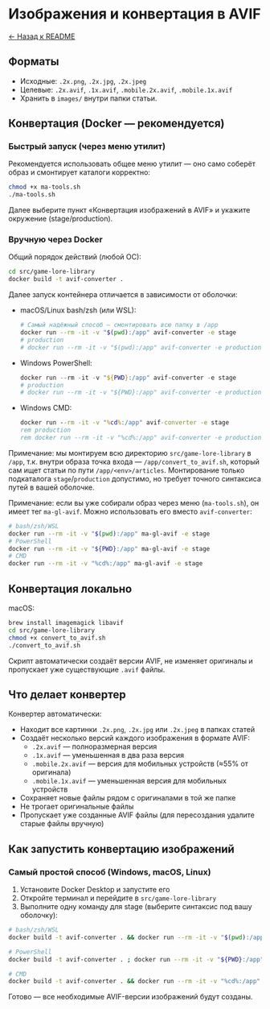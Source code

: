 # Изображения и конвертация в AVIF

[← Назад к README](../README.md)

## Форматы

- Исходные: `.2x.png`, `.2x.jpg`, `.2x.jpeg`
- Целевые: `.2x.avif`, `.1x.avif`, `.mobile.2x.avif`, `.mobile.1x.avif`
- Хранить в `images/` внутри папки статьи.

## Конвертация (Docker — рекомендуется)

### Быстрый запуск (через меню утилит)

Рекомендуется использовать общее меню утилит — оно само соберёт образ и смонтирует каталоги корректно:

```bash
chmod +x ma-tools.sh
./ma-tools.sh
```

Далее выберите пункт «Конвертация изображений в AVIF» и укажите окружение (stage/production).

### Вручную через Docker

Общий порядок действий (любой ОС):

```bash
cd src/game-lore-library
docker build -t avif-converter .
```

Далее запуск контейнера отличается в зависимости от оболочки:

- macOS/Linux bash/zsh (или WSL):

  ```bash
  # Самый надёжный способ — смонтировать всю папку в /app
  docker run --rm -it -v "$(pwd):/app" avif-converter -e stage
  # production
  # docker run --rm -it -v "$(pwd):/app" avif-converter -e production
  ```

- Windows PowerShell:

  ```powershell
  docker run --rm -it -v "${PWD}:/app" avif-converter -e stage
  # production
  # docker run --rm -it -v "${PWD}:/app" avif-converter -e production
  ```

- Windows CMD:
  ```cmd
  docker run --rm -it -v "%cd%:/app" avif-converter -e stage
  rem production
  rem docker run --rm -it -v "%cd%:/app" avif-converter -e production
  ```

Примечание: мы монтируем всю директорию `src/game-lore-library` в `/app`, т.к. внутри образа точка входа — `/app/convert_to_avif.sh`, который сам ищет статьи по пути `/app/<env>/articles`. Монтирование только подкаталога `stage`/`production` допустимо, но требует точного синтаксиса путей в вашей оболочке.

Примечание: если вы уже собирали образ через меню (`ma-tools.sh`), он имеет тег `ma-gl-avif`. Можно использовать его вместо `avif-converter`:

```bash
# bash/zsh/WSL
docker run --rm -it -v "$(pwd):/app" ma-gl-avif -e stage
# PowerShell
docker run --rm -it -v "${PWD}:/app" ma-gl-avif -e stage
# CMD
docker run --rm -it -v "%cd%:/app" ma-gl-avif -e stage
```

## Конвертация локально

macOS:

```bash
brew install imagemagick libavif
cd src/game-lore-library
chmod +x convert_to_avif.sh
./convert_to_avif.sh
```

Скрипт автоматически создаёт версии AVIF, не изменяет оригиналы и пропускает уже существующие `.avif` файлы.

## Что делает конвертер

Конвертер автоматически:

- Находит все картинки `.2x.png`, `.2x.jpg` или `.2x.jpeg` в папках статей
- Создаёт несколько версий каждого изображения в формате AVIF:
  - `.2x.avif` — полноразмерная версия
  - `.1x.avif` — уменьшенная в два раза версия
  - `.mobile.2x.avif` — версия для мобильных устройств (≈55% от оригинала)
  - `.mobile.1x.avif` — уменьшенная версия для мобильных устройств
- Сохраняет новые файлы рядом с оригиналами в той же папке
- Не трогает оригинальные файлы
- Пропускает уже созданные AVIF файлы (для пересоздания удалите старые файлы вручную)

## Как запустить конвертацию изображений

### Самый простой способ (Windows, macOS, Linux)

1. Установите Docker Desktop и запустите его
2. Откройте терминал и перейдите в `src/game-lore-library`
3. Выполните одну команду для stage (выберите синтаксис под вашу оболочку):

```bash
# bash/zsh/WSL
docker build -t avif-converter . && docker run --rm -it -v "$(pwd):/app" avif-converter -e stage

# PowerShell
docker build -t avif-converter . ; docker run --rm -it -v "${PWD}:/app" avif-converter -e stage

# CMD
docker build -t avif-converter . && docker run --rm -it -v "%cd%:/app" avif-converter -e stage
```

Готово — все необходимые AVIF-версии изображений будут созданы.
